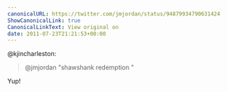 ```yaml
---
canonicalURL: https://twitter.com/jmjordan/status/94879934790631424
ShowCanonicalLink: true
CanonicalLinkText: View original on
date: 2011-07-23T21:21:53+00:00
---
```

@kjincharleston:

> @jmjordan "shawshank redemption "

Yup!